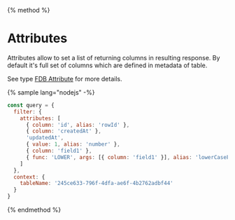{% method %}
# Attributes

Attributes allow to set a list of returning columns in resulting response.
By default it's full set of columns which are defined in metadata of table.

See type [FDB Attribute](types.md#fdb-attribute) for more details. 

{% sample lang="nodejs" -%}
```javascript
const query = {
  filter: {
    attributes: [
      { column: 'id', alias: 'rowId' },
      { column: 'createdAt' },
      'updatedAt',
      { value: 1, alias: 'number' },
      { column: 'field1' },
      { func: 'LOWER', args: [{ column: 'field1' }], alias: 'lowerCaseField' }
    ]
  },
  context: {
    tableName: '245ce633-796f-4dfa-ae6f-4b2762adbf44'
  }
}
```
{% endmethod %}

<br/>
<br/>
<br/>
